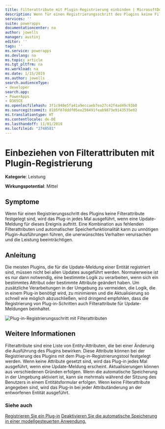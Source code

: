 ```yaml
---
title: Filterattribute mit Plugin-Registrierung einbinden | MicrosoftDocs
description: Wenn für einen Registrierungsschritt des Plugins keine Filterattribute festgelegt sind, wird das Plug-in jedes Mal ausgeführt, wenn eine Update-Meldung für dieses Ereignis auftritt.
services: ''
suite: powerapps
documentationcenter: na
author: jowells
manager: austinj
editor: ''
tags: ''
ms.service: powerapps
ms.devlang: na
ms.topic: article
ms.tgt_pltfrm: na
ms.workload: na
ms.date: 1/15/2019
ms.author: jowells
search.audienceType:
- developer
search.app:
- PowerApps
- D365CE
ms.openlocfilehash: 3f1c948e5fa41a9eccaeb7ea27c42f4ad49c93b0
ms.sourcegitcommit: 8185f87dddf05ee256491feab9873e9143535e02
ms.translationtype: HT
ms.contentlocale: de-DE
ms.lasthandoff: 11/01/2019
ms.locfileid: "2748581"
---
```

# <a name="include-filtering-attributes-with-plug-in-registration"></a>Einbeziehen von Filterattributen mit Plugin-Registrierung

**Kategorie**: Leistung

**Wirkungspotential**: Mittel

<a name='symptoms'></a>

## <a name="symptoms"></a>Symptome

Wenn für einen Registrierungsschritt des Plugins keine Filterattribute festgelegt sind, wird das Plug-in jedes Mal ausgeführt, wenn eine Update-Meldung für dieses Ereignis auftritt.  Eine Kombination aus fehlenden Filterattributen und automatischer Speicherfunktionalität kann zu unnötigen Plugin-Ausführungen führen, die unerwünschtes Verhalten verursachen und die Leistung beeinträchtigen.

<a name='guidance'></a>

## <a name="guidance"></a>Anleitung

Die meisten Plugins, die für die Update-Meldung einer Entität registriert sind, müssen nicht bei allen Updates ausgeführt werden. Normalerweise ist es nur dann notwendig, eine bestimmte Logik zu verarbeiten, wenn sich ein bestimmtes Attribut oder bestimmte Attribute geändert haben. Um zusätzliche Verarbeitungen in der Umgebung zu vermeiden, die Logik, die in einem Plug-in benötigt wird, zu minimieren und die Aktualisierung so schnell wie möglich abzuschließen, wird dringend empfohlen, dass die Registrierung von Plug-in-Schritten auch Filterattribute für Update-Meldungen beinhaltet.

![Plug-in-Registrierungsschritt mit Filterattributen](../media/plugin-registration-step-with-filtering-attributes.png)

<a name='additional'></a>

## <a name="additional-information"></a>Weitere Informationen

Filterattribute sind eine Liste von Entity-Attributen, die bei einer Änderung die Ausführung des Plugins bewirken.  Diese Attribute können bei der Registrierung des Plugins mit dem Plug-in-Registrierungstool festgelegt werden. Wenn keine Attribute gesetzt sind, wird das Plug-in jedes Mal ausgeführt, wenn eine Update-Meldung erscheint. Aktualisierungen können aus verschiedenen Gründen erfolgen. Wenn die automatische Speicherung in der Umgebung aktiviert ist, kann sie mehrmals während der Sitzung des Benutzers in einem Entitätsformular erfolgen. Wenn keine Filterattribute angegeben sind, wird das Plug-in bei jeder Attributänderung an der entworfenen Entität ausgeführt.

<a name='seealso'></a>

### <a name="see-also"></a>Siehe auch

[Registrieren Sie ein Plug-in](../../register-plug-in.md)
[Deaktivieren Sie die automatische Speicherung in einer modellgesteuerten Anwendung.](/powerapps/maker/model-driven-apps/manage-auto-save)